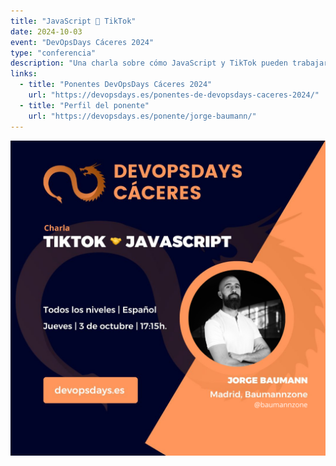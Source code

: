 ```yaml
---
title: "JavaScript 🤝 TikTok"
date: 2024-10-03
event: "DevOpsDays Cáceres 2024"
type: "conferencia"
description: "Una charla sobre cómo JavaScript y TikTok pueden trabajar juntos para crear experiencias únicas"
links:
  - title: "Ponentes DevOpsDays Cáceres 2024"
    url: "https://devopsdays.es/ponentes-de-devopsdays-caceres-2024/"
  - title: "Perfil del ponente"
    url: "https://devopsdays.es/ponente/jorge-baumann/"
---
```


![JavaScript 🤝 TikTok - DevOpsDays Cáceres](../../assets/talks/javascript-tiktok-devopsdays/main.png)
